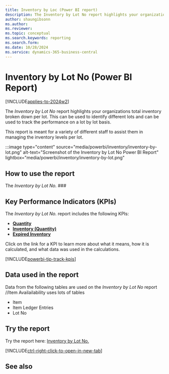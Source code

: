 ```yaml
---
title: Inventory by Loc (Power BI report)
description: The Inventory by Lot No report highlights your organizations total inventory broken down per lot.
author: shaungibsonn
ms.author: 
ms.reviewer: 
ms.topic: conceptual
ms.search.keywords: reporting
ms.search.form: 
ms.date: 10/28/2024
ms.service: dynamics-365-business-central
---
```


# Inventory by Lot No (Power BI Report)
[!INCLUDE[applies-to-2024w2](includes/applies-to-2024w2.md)]


The *Inventory by Lot No* report highlights your organizations total inventory broken down per lot. This can be used to identify different lots and can be used to track the performance on a lot by lot basis.

This report is meant for a variety of different staff to assist them in managing the inventory levels per lot.

:::image type="content" source="media/powerbi/inventory/inventory-by-lot.png" alt-text="Screenshot of the Inventory by Lot No Power BI Report" lightbox="media/powerbi/inventory/inventory-by-lot.png"

## How to use the report

The *Inventory by Lot No.* ###

## Key Performance Indicators (KPIs)

The *Inventory by Lot No.* report includes the following KPIs:

- [**Quantity**](####)
- [**Inventory (Quantity)**](####)
- [**Expired Inventory**](###)

Click on the link for a KPI to learn more about what it means, how it is calculated, and what data was used in the calculations. 

[!INCLUDE[powerbi-tip-track-kpis](includes/powerbi-tip-track-kpis.md)]

## Data used in the report

Data from the following tables are used on the *Inventory by Lot No* report
//Item Availailability uses lots of tables
- Item
- Item Ledger Entries
- Lot No


## Try the report

Try the report here: [Inventory by Lot No.](https://businesscentral.dynamics.com?###)

[!INCLUDE[ctrl-right-click-to-open-in-new-tab](includes/ctrl-right-click-to-open-in-new-tab.md)]

## See also